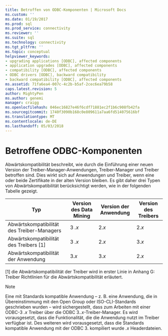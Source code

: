 ```yaml
---
title: Betroffen von ODBC-Komponenten | Microsoft Docs
ms.custom: ''
ms.date: 01/19/2017
ms.prod: sql
ms.prod_service: connectivity
ms.reviewer: ''
ms.suite: sql
ms.technology: connectivity
ms.tgt_pltfrm: ''
ms.topic: conceptual
helpviewer_keywords:
- upgrading applications [ODBC], affected components
- application upgrades [ODBC], affected components
- compatibility [ODBC], affected components
- ODBC drivers [ODBC], backward compatibility
- backward compatibility [ODBC], affected components
ms.assetid: 71fa6ea4-007c-4c2b-b5af-2cec6ea79b58
caps.latest.revision: 5
author: MightyPen
ms.author: genemi
manager: craigg
ms.openlocfilehash: 046ec16827e46f6cdf71881ec2f1b6c908fb42fa
ms.sourcegitcommit: 1740f3090b168c0e809611a7aa6fd514075616bf
ms.translationtype: MT
ms.contentlocale: de-DE
ms.lasthandoff: 05/03/2018
---
```

# <a name="affected-odbc-components"></a>Betroffene ODBC-Komponenten
Abwärtskompatibilität beschreibt, wie durch die Einführung einer neuen Version der Treiber-Manager-Anwendungen, Treiber-Manager und Treiber betroffen sind. Dies wirkt sich auf Anwendungen und Treiber, wenn eine oder beide Zertifikate in der alten Version bleiben. Es gibt daher drei Typen von Abwärtskompatibilität berücksichtigt werden, wie in der folgenden Tabelle gezeigt.  
  
|Typ|Version des Data Mining|Version der Anwendung|Version des Treibers|  
|----------|-------------------|----------------------------|-----------------------|  
|Abwärtskompatibilität des Treiber-Managers|3 *.x*|2.*x*|2.*x*|  
|Abwärtskompatibilität des Treibers [1]|3 *.x*|2.*x*|3.*x*|  
|Abwärtskompatibilität der Anwendung|3.*x*|3.*x*|2.*x*|  
  
 [1] die Abwärtskompatibilität der Treiber wird in erster Linie in Anhang G: Treiber Richtlinien für die Abwärtskompatibilität erläutert.  
  
> [!NOTE]  
>  Eine mit Standards kompatible Anwendung – z. B. eine Anwendung, die in Übereinstimmung mit den Open Group oder ISO-CLI-Standards geschrieben wurden – wird sichergestellt, dass zum Arbeiten mit einer ODBC-3 *.x* Treiber über die ODBC 3.*.x*-Treiber-Manager. Es wird vorausgesetzt, dass die Funktionalität, die die Anwendung nutzt im Treiber verfügbar ist. Des weiteren wird vorausgesetzt, dass die Standards kompatible Anwendung mit der ODBC 3. kompiliert wurde *.x* Headerdateien.

